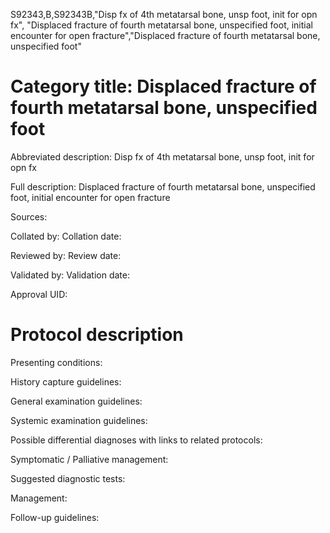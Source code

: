 S92343,B,S92343B,"Disp fx of 4th metatarsal bone, unsp foot, init for opn fx", "Displaced fracture of fourth metatarsal bone, unspecified foot, initial encounter for open fracture","Displaced fracture of fourth metatarsal bone, unspecified foot"
# Category title: Displaced fracture of fourth metatarsal bone, unspecified foot

Abbreviated description: Disp fx of 4th metatarsal bone, unsp foot, init for opn fx

Full description: Displaced fracture of fourth metatarsal bone, unspecified foot, initial encounter for open fracture

Sources:

Collated by:
Collation date:

Reviewed by:
Review date:

Validated by:
Validation date:

Approval UID:

# Protocol description

Presenting conditions:

History capture guidelines:

General examination guidelines:

Systemic examination guidelines:

Possible differential diagnoses with links to related protocols:

Symptomatic / Palliative management:

Suggested diagnostic tests:

Management:

Follow-up guidelines:
